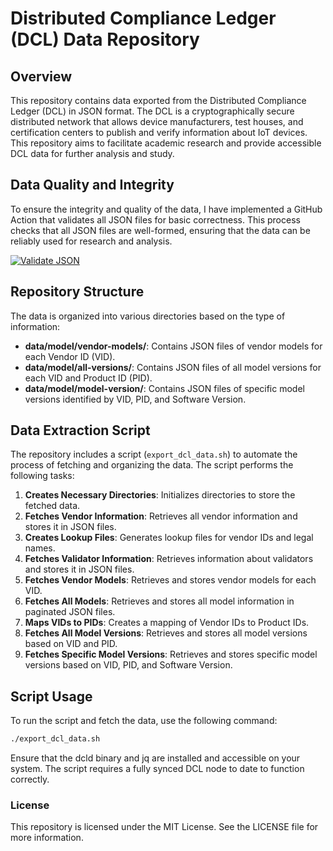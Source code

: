 # Distributed Compliance Ledger (DCL) Data Repository

## Overview
This repository contains data exported from the Distributed Compliance Ledger (DCL) in JSON format. The DCL is a cryptographically secure distributed network that allows device manufacturers, test houses, and certification centers to publish and verify information about IoT devices. This repository aims to facilitate academic research and provide accessible DCL data for further analysis and study.

## Data Quality and Integrity
To ensure the integrity and quality of the data, I have implemented a GitHub Action that validates all JSON files for basic correctness. This process checks that all JSON files are well-formed, ensuring that the data can be reliably used for research and analysis.

[![Validate JSON](https://github.com/alexanderkent/dcl_data/actions/workflows/validate-json.yml/badge.svg)](https://github.com/alexanderkent/dcl_data/actions/workflows/validate-json.yml)

## Repository Structure
The data is organized into various directories based on the type of information:

- **data/model/vendor-models/**: Contains JSON files of vendor models for each Vendor ID (VID).
- **data/model/all-versions/**: Contains JSON files of all model versions for each VID and Product ID (PID).
- **data/model/model-version/**: Contains JSON files of specific model versions identified by VID, PID, and Software Version.

## Data Extraction Script
The repository includes a script (`export_dcl_data.sh`) to automate the process of fetching and organizing the data. The script performs the following tasks:

1. **Creates Necessary Directories**: Initializes directories to store the fetched data.
2. **Fetches Vendor Information**: Retrieves all vendor information and stores it in JSON files.
3. **Creates Lookup Files**: Generates lookup files for vendor IDs and legal names.
4. **Fetches Validator Information**: Retrieves information about validators and stores it in JSON files.
5. **Fetches Vendor Models**: Retrieves and stores vendor models for each VID.
6. **Fetches All Models**: Retrieves and stores all model information in paginated JSON files.
7. **Maps VIDs to PIDs**: Creates a mapping of Vendor IDs to Product IDs.
8. **Fetches All Model Versions**: Retrieves and stores all model versions based on VID and PID.
9. **Fetches Specific Model Versions**: Retrieves and stores specific model versions based on VID, PID, and Software Version.

## Script Usage
To run the script and fetch the data, use the following command:
```bash
./export_dcl_data.sh
```
Ensure that the dcld binary and jq are installed and accessible on your system. The script requires a fully synced DCL node to date to function correctly.

### License
This repository is licensed under the MIT License. See the LICENSE file for more information.